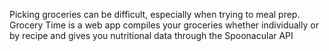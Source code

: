 Picking groceries can be difficult, especially when trying to meal prep. Grocery Time is a web app compiles your groceries whether individually or by recipe and gives you nutritional data through the Spoonacular API
